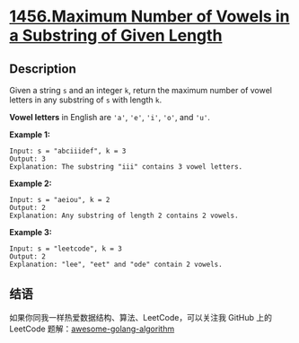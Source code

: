 # [1456.Maximum Number of Vowels in a Substring of Given Length][title]

## Description
Given a string `s` and an integer `k`, return the maximum number of vowel letters in any substring of `s` with length `k`.

**Vowel letters** in English are `'a'`, `'e'`, `'i'`, `'o'`, and `'u'`.


**Example 1:**

```
Input: s = "abciiidef", k = 3
Output: 3
Explanation: The substring "iii" contains 3 vowel letters.
```

**Example 2:**

```
Input: s = "aeiou", k = 2
Output: 2
Explanation: Any substring of length 2 contains 2 vowels.
```

**Example 3:**

```
Input: s = "leetcode", k = 3
Output: 2
Explanation: "lee", "eet" and "ode" contain 2 vowels.
```

## 结语

如果你同我一样热爱数据结构、算法、LeetCode，可以关注我 GitHub 上的 LeetCode 题解：[awesome-golang-algorithm][me]

[title]: https://leetcode.com/problems/maximum-number-of-vowels-in-a-substring-of-given-length
[me]: https://github.com/kylesliu/awesome-golang-algorithm
